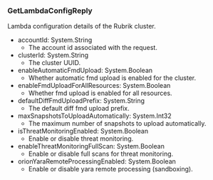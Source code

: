 ### GetLambdaConfigReply
Lambda configuration details of the Rubrik cluster.

- accountId: System.String
  - The account id associated with the request.
- clusterId: System.String
  - The cluster UUID.
- enableAutomaticFmdUpload: System.Boolean
  - Whether automatic fmd upload is enabled for the cluster.
- enableFmdUploadForAllResources: System.Boolean
  - Whether fmd upload is enabled for all resources.
- defaultDiffFmdUploadPrefix: System.String
  - The default diff fmd upload prefix.
- maxSnapshotsToUploadAutomatically: System.Int32
  - The maximum number of snapshots to upload automatically.
- isThreatMonitoringEnabled: System.Boolean
  - Enable or disable threat monitoring.
- enableThreatMonitoringFullScan: System.Boolean
  - Enable or disable full scans for threat monitoring.
- orionYaraRemoteProcessingEnabled: System.Boolean
  - Enable or disable yara remote processing (sandboxing).
